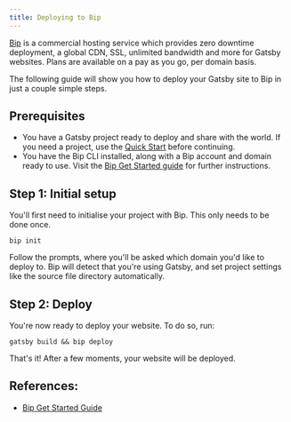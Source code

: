 ```yaml
---
title: Deploying to Bip
---
```


[Bip](https://bip.sh) is a commercial hosting service which provides zero downtime deployment, a global CDN, SSL, unlimited bandwidth and more for Gatsby websites. Plans are available on a pay as you go, per domain basis.

The following guide will show you how to deploy your Gatsby site to Bip in just a couple simple steps.

## Prerequisites

* You have a Gatsby project ready to deploy and share with the world. If you need a project, use the [Quick Start](/docs/quick-start) before continuing.
* You have the Bip CLI installed, along with a Bip account and domain ready to use. Visit the [Bip Get Started guide](https://bip.sh/getstarted) for further instructions.

## Step 1: Initial setup

You'll first need to initialise your project with Bip. This only needs to be done once.

```shell
bip init
```

Follow the prompts, where you'll be asked which domain you'd like to deploy to. Bip will detect that you're using Gatsby, and set project settings like the source file directory automatically.

## Step 2: Deploy

You're now ready to deploy your website. To do so, run:

```shell
gatsby build && bip deploy
```

That's it! After a few moments, your website will be deployed.

## References:

- [Bip Get Started Guide](https://bip.sh/getstarted)
